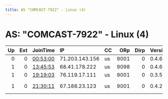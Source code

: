 ```yaml
---
title: AS "COMCAST-7922" - Linux (4)
---
```


# AS: "COMCAST-7922" - Linux (4)

|   Up |   Ext | JoinTime                                                                                              | IP             | CC   |   ORp |   Dirp | Version   | Contact                   | Nickname           |   eFamMembers |
|-----:|------:|:------------------------------------------------------------------------------------------------------|:---------------|:-----|------:|-------:|:----------|:--------------------------|:-------------------|--------------:|
|    0 |     0 | [00:53:00](https://nusenu.github.io/OrNetStats/w/relay/118F5B6B1779FE782B46E0BEE0CD55DD734D2D56.html) | 71.203.143.156 | us   |  9001 |      0 | 0.4.6.8   | None                      | funnytablet53      |             1 |
|    1 |     0 | [13:45:53](https://nusenu.github.io/OrNetStats/w/relay/4B371792E7ECC90AC10E032EBD1BAEF3860A67FA.html) | 68.41.178.222  | us   |  9098 |      0 | 0.4.6.8   | muffinator@tutanota.com   | MuffinatorRPIRelay |             3 |
|    1 |     0 | [19:19:03](https://nusenu.github.io/OrNetStats/w/relay/AE761A4DACF5FD6F5660D48FC21758E7E4C2F429.html) | 76.119.17.111  | us   |  9001 |      0 | 0.3.5.15  | None                      | TorPi              |             1 |
|    1 |     0 | [21:30:11](https://nusenu.github.io/OrNetStats/w/relay/5D410EB085D4A8FBA22305FBA8DC19B71D9387FC.html) | 67.188.23.123  | us   |  9001 |      0 | 0.4.2.7   | Wonton algertc at gmaildo | WontonRel          |             1 |
